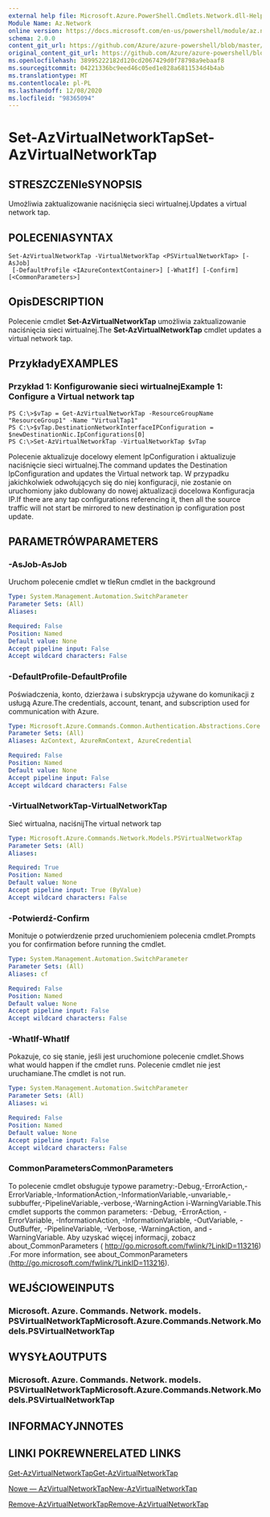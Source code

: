```yaml
---
external help file: Microsoft.Azure.PowerShell.Cmdlets.Network.dll-Help.xml
Module Name: Az.Network
online version: https://docs.microsoft.com/en-us/powershell/module/az.network/set-azvirtualnetworktap
schema: 2.0.0
content_git_url: https://github.com/Azure/azure-powershell/blob/master/src/Network/Network/help/Set-AzVirtualNetworkTap.md
original_content_git_url: https://github.com/Azure/azure-powershell/blob/master/src/Network/Network/help/Set-AzVirtualNetworkTap.md
ms.openlocfilehash: 38995222182d120cd2067429d0f78798a9ebaaf8
ms.sourcegitcommit: 04221336bc9eed46c05ed1e828a6811534d4b4ab
ms.translationtype: MT
ms.contentlocale: pl-PL
ms.lasthandoff: 12/08/2020
ms.locfileid: "98365094"
---
```

# <span data-ttu-id="61c39-101">Set-AzVirtualNetworkTap</span><span class="sxs-lookup"><span data-stu-id="61c39-101">Set-AzVirtualNetworkTap</span></span>

## <span data-ttu-id="61c39-102">STRESZCZENIe</span><span class="sxs-lookup"><span data-stu-id="61c39-102">SYNOPSIS</span></span>
<span data-ttu-id="61c39-103">Umożliwia zaktualizowanie naciśnięcia sieci wirtualnej.</span><span class="sxs-lookup"><span data-stu-id="61c39-103">Updates a virtual network tap.</span></span>

## <span data-ttu-id="61c39-104">POLECENIA</span><span class="sxs-lookup"><span data-stu-id="61c39-104">SYNTAX</span></span>

```
Set-AzVirtualNetworkTap -VirtualNetworkTap <PSVirtualNetworkTap> [-AsJob]
 [-DefaultProfile <IAzureContextContainer>] [-WhatIf] [-Confirm] [<CommonParameters>]
```

## <span data-ttu-id="61c39-105">Opis</span><span class="sxs-lookup"><span data-stu-id="61c39-105">DESCRIPTION</span></span>
<span data-ttu-id="61c39-106">Polecenie cmdlet **Set-AzVirtualNetworkTap** umożliwia zaktualizowanie naciśnięcia sieci wirtualnej.</span><span class="sxs-lookup"><span data-stu-id="61c39-106">The **Set-AzVirtualNetworkTap** cmdlet updates a virtual network tap.</span></span>

## <span data-ttu-id="61c39-107">Przykłady</span><span class="sxs-lookup"><span data-stu-id="61c39-107">EXAMPLES</span></span>

### <span data-ttu-id="61c39-108">Przykład 1: Konfigurowanie sieci wirtualnej</span><span class="sxs-lookup"><span data-stu-id="61c39-108">Example 1: Configure a Virtual network tap</span></span>
```
PS C:\>$vTap = Get-AzVirtualNetworkTap -ResourceGroupName "ResourceGroup1" -Name "VirtualTap1"
PS C:\>$vTap.DestinationNetworkInterfaceIPConfiguration = $newDestinationNic.IpConfigurations[0]
PS C:\>Set-AzVirtualNetworkTap -VirtualNetworkTap $vTap
```

<span data-ttu-id="61c39-109">Polecenie aktualizuje docelowy element IpConfiguration i aktualizuje naciśnięcie sieci wirtualnej.</span><span class="sxs-lookup"><span data-stu-id="61c39-109">The command updates the Destination IpConfiguration and updates the Virtual network tap.</span></span>
<span data-ttu-id="61c39-110">W przypadku jakichkolwiek odwołujących się do niej konfiguracji, nie zostanie on uruchomiony jako dublowany do nowej aktualizacji docelowa Konfiguracja IP.</span><span class="sxs-lookup"><span data-stu-id="61c39-110">If there are any tap configurations referencing it, then all the source traffic will not start be mirrored to new destination ip configuration post update.</span></span>

## <span data-ttu-id="61c39-111">PARAMETRÓW</span><span class="sxs-lookup"><span data-stu-id="61c39-111">PARAMETERS</span></span>

### <span data-ttu-id="61c39-112">-AsJob</span><span class="sxs-lookup"><span data-stu-id="61c39-112">-AsJob</span></span>
<span data-ttu-id="61c39-113">Uruchom polecenie cmdlet w tle</span><span class="sxs-lookup"><span data-stu-id="61c39-113">Run cmdlet in the background</span></span>

```yaml
Type: System.Management.Automation.SwitchParameter
Parameter Sets: (All)
Aliases:

Required: False
Position: Named
Default value: None
Accept pipeline input: False
Accept wildcard characters: False
```

### <span data-ttu-id="61c39-114">-DefaultProfile</span><span class="sxs-lookup"><span data-stu-id="61c39-114">-DefaultProfile</span></span>
<span data-ttu-id="61c39-115">Poświadczenia, konto, dzierżawa i subskrypcja używane do komunikacji z usługą Azure.</span><span class="sxs-lookup"><span data-stu-id="61c39-115">The credentials, account, tenant, and subscription used for communication with Azure.</span></span>

```yaml
Type: Microsoft.Azure.Commands.Common.Authentication.Abstractions.Core.IAzureContextContainer
Parameter Sets: (All)
Aliases: AzContext, AzureRmContext, AzureCredential

Required: False
Position: Named
Default value: None
Accept pipeline input: False
Accept wildcard characters: False
```

### <span data-ttu-id="61c39-116">-VirtualNetworkTap</span><span class="sxs-lookup"><span data-stu-id="61c39-116">-VirtualNetworkTap</span></span>
<span data-ttu-id="61c39-117">Sieć wirtualna, naciśnij</span><span class="sxs-lookup"><span data-stu-id="61c39-117">The virtual network tap</span></span>

```yaml
Type: Microsoft.Azure.Commands.Network.Models.PSVirtualNetworkTap
Parameter Sets: (All)
Aliases:

Required: True
Position: Named
Default value: None
Accept pipeline input: True (ByValue)
Accept wildcard characters: False
```

### <span data-ttu-id="61c39-118">-Potwierdź</span><span class="sxs-lookup"><span data-stu-id="61c39-118">-Confirm</span></span>
<span data-ttu-id="61c39-119">Monituje o potwierdzenie przed uruchomieniem polecenia cmdlet.</span><span class="sxs-lookup"><span data-stu-id="61c39-119">Prompts you for confirmation before running the cmdlet.</span></span>

```yaml
Type: System.Management.Automation.SwitchParameter
Parameter Sets: (All)
Aliases: cf

Required: False
Position: Named
Default value: None
Accept pipeline input: False
Accept wildcard characters: False
```

### <span data-ttu-id="61c39-120">-WhatIf</span><span class="sxs-lookup"><span data-stu-id="61c39-120">-WhatIf</span></span>
<span data-ttu-id="61c39-121">Pokazuje, co się stanie, jeśli jest uruchomione polecenie cmdlet.</span><span class="sxs-lookup"><span data-stu-id="61c39-121">Shows what would happen if the cmdlet runs.</span></span>
<span data-ttu-id="61c39-122">Polecenie cmdlet nie jest uruchamiane.</span><span class="sxs-lookup"><span data-stu-id="61c39-122">The cmdlet is not run.</span></span>

```yaml
Type: System.Management.Automation.SwitchParameter
Parameter Sets: (All)
Aliases: wi

Required: False
Position: Named
Default value: None
Accept pipeline input: False
Accept wildcard characters: False
```

### <span data-ttu-id="61c39-123">CommonParameters</span><span class="sxs-lookup"><span data-stu-id="61c39-123">CommonParameters</span></span>
<span data-ttu-id="61c39-124">To polecenie cmdlet obsługuje typowe parametry:-Debug,-ErrorAction,-ErrorVariable,-InformationAction,-InformationVariable,-unvariable,-subbuffer,-PipelineVariable,-verbose,-WarningAction i-WarningVariable.</span><span class="sxs-lookup"><span data-stu-id="61c39-124">This cmdlet supports the common parameters: -Debug, -ErrorAction, -ErrorVariable, -InformationAction, -InformationVariable, -OutVariable, -OutBuffer, -PipelineVariable, -Verbose, -WarningAction, and -WarningVariable.</span></span> <span data-ttu-id="61c39-125">Aby uzyskać więcej informacji, zobacz about_CommonParameters ( http://go.microsoft.com/fwlink/?LinkID=113216) .</span><span class="sxs-lookup"><span data-stu-id="61c39-125">For more information, see about_CommonParameters (http://go.microsoft.com/fwlink/?LinkID=113216).</span></span>

## <span data-ttu-id="61c39-126">WEJŚCIOWE</span><span class="sxs-lookup"><span data-stu-id="61c39-126">INPUTS</span></span>

### <span data-ttu-id="61c39-127">Microsoft. Azure. Commands. Network. models. PSVirtualNetworkTap</span><span class="sxs-lookup"><span data-stu-id="61c39-127">Microsoft.Azure.Commands.Network.Models.PSVirtualNetworkTap</span></span>

## <span data-ttu-id="61c39-128">WYSYŁA</span><span class="sxs-lookup"><span data-stu-id="61c39-128">OUTPUTS</span></span>

### <span data-ttu-id="61c39-129">Microsoft. Azure. Commands. Network. models. PSVirtualNetworkTap</span><span class="sxs-lookup"><span data-stu-id="61c39-129">Microsoft.Azure.Commands.Network.Models.PSVirtualNetworkTap</span></span>

## <span data-ttu-id="61c39-130">INFORMACYJN</span><span class="sxs-lookup"><span data-stu-id="61c39-130">NOTES</span></span>

## <span data-ttu-id="61c39-131">LINKI POKREWNE</span><span class="sxs-lookup"><span data-stu-id="61c39-131">RELATED LINKS</span></span>

[<span data-ttu-id="61c39-132">Get-AzVirtualNetworkTap</span><span class="sxs-lookup"><span data-stu-id="61c39-132">Get-AzVirtualNetworkTap</span></span>](./Get-AzVirtualNetworkTap.md)

[<span data-ttu-id="61c39-133">Nowe — AzVirtualNetworkTap</span><span class="sxs-lookup"><span data-stu-id="61c39-133">New-AzVirtualNetworkTap</span></span>](./New-AzVirtualNetworkTap.md)

[<span data-ttu-id="61c39-134">Remove-AzVirtualNetworkTap</span><span class="sxs-lookup"><span data-stu-id="61c39-134">Remove-AzVirtualNetworkTap</span></span>](./Remove-AzVirtualNetworkTap.md)
